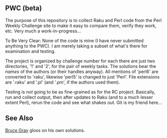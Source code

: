 ## PWC (beta)

The purpose of this repository is to collect Raku and Perl code from the Perl Weekly Challenge site
to make it easy to compare them, verify they work, etc. Very much a work-in-progress...

To Be Very Clear: None of the code is mine (I have never submitted anything to the PWC). I am
merely taking a subset of what's there for examination and testing.

The project is organized by challenge number for each there are just two directories, '1' and '2', for the pair of weekly tasks.
The solutions bear the *names* of the authors (or their handles anyway). 
All mentions of 'perl6' are converted to 'raku', likewise
'perl5' is changed to just 'Perl'. File extensions are '.raku' and '.pl' (and '.pm', if the authors used them).

Testing is *not* going to be as fine-grained as for the RC project. Basically, run and collect output, then
after updates to Raku (and to a much lesser extent Perl), rerun the code and see what shakes out. Git is my friend here...

## See Also

[Bruce Gray](http://blogs.perl.org/users/bruce_gray/theweeklychallenge/) gloss on his own solutions.

